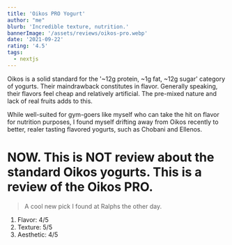 ```yaml
---
title: 'Oikos PRO Yogurt'
author: "me"
blurb: 'Incredible texture, nutrition.'
bannerImage: '/assets/reviews/oikos-pro.webp'
date: '2021-09-22'
rating: '4.5'
tags:
  - nextjs
---
```


Oikos is a solid standard for the '~12g protein, ~1g fat, ~12g sugar' category of yogurts. Their maindrawback constitutes in flavor. Generally speaking, their flavors feel cheap and relatively artificial. The pre-mixed nature and lack of real fruits adds to this. 

While well-suited for gym-goers like myself who can take the hit on flavor for nutrition purposes, I found myself drifting away from Oikos recently to better, realer tasting flavored yogurts, such as Chobani and Ellenos.


# NOW. This is NOT review about the standard Oikos yogurts. This is a review of the Oikos **PRO**. 

> A cool new pick I found at Ralphs the other day.

1. Flavor: 4/5
2. Texture: 5/5
3. Aesthetic: 4/5